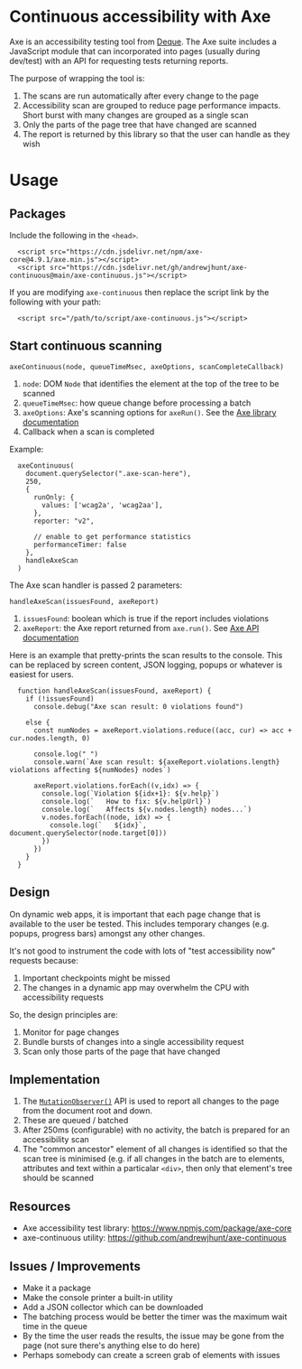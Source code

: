 # Continuous accessibility with Axe

Axe is an accessibility testing tool from [Deque](https://www.deque.com/axe/devtools/). The Axe suite includes a JavaScript module that can incorporated into pages (usually during dev/test) with an API for requesting tests returning reports.

The purpose of wrapping the tool is:

1. The scans are run automatically after every change to the page
2. Accessibility scan are grouped to reduce page performance impacts. Short burst with many changes are grouped as a single scan
3. Only the parts of the page tree that have changed are scanned
4. The report is returned by this library so that the user can handle as they wish


# Usage


## Packages
Include the following in the `<head>`.  

```
  <script src="https://cdn.jsdelivr.net/npm/axe-core@4.9.1/axe.min.js"></script>
  <script src="https://cdn.jsdelivr.net/gh/andrewjhunt/axe-continuous@main/axe-continuous.js"></script>
```

If you are modifying `axe-continuous` then replace the script link by the following with your path:

```
  <script src="/path/to/script/axe-continuous.js"></script>
```


## Start continuous scanning

`axeContinuous(node, queueTimeMsec, axeOptions, scanCompleteCallback)`

1. `node`: DOM `Node` that identifies the element at the top of the tree to be scanned
2. `queueTimeMsec`: how queue change before processing a batch
3. `axeOptions`: Axe's scanning options for `axeRun()`. See the [Axe library documentation](https://github.com/dequelabs/axe-core/blob/develop/doc/API.md#options-parameter)
4. Callback when a scan is completed

Example:

```
  axeContinuous(
    document.querySelector(".axe-scan-here"),
    250,
    {
      runOnly: {
        values: ['wcag2a', 'wcag2aa'],
      },
      reporter: "v2",

      // enable to get performance statistics
      performanceTimer: false
    },
    handleAxeScan
  )
```

The Axe scan handler is passed 2 parameters:

`handleAxeScan(issuesFound, axeReport)`

1. `issuesFound`: boolean which is true if the report includes violations
2. `axeReport`: the Axe report returned from `axe.run()`. See [Axe API documentation](https://github.com/dequelabs/axe-core/blob/develop/doc/API.md#results-object)

Here is an example that pretty-prints the scan results to the console. This can be replaced by screen content, JSON logging, popups or whatever is easiest for users.

```
  function handleAxeScan(issuesFound, axeReport) {
    if (!issuesFound)
      console.debug("Axe scan result: 0 violations found")

    else {
      const numNodes = axeReport.violations.reduce((acc, cur) => acc + cur.nodes.length, 0)

      console.log(" ")
      console.warn(`Axe scan result: ${axeReport.violations.length} violations affecting ${numNodes} nodes`)

      axeReport.violations.forEach((v,idx) => {
        console.log(`Violation ${idx+1}: ${v.help}`)
        console.log(`   How to fix: ${v.helpUrl}`)
        console.log(`   Affects ${v.nodes.length} nodes...`)
        v.nodes.forEach((node, idx) => {
          console.log(`   ${idx}`, document.querySelector(node.target[0])) 
        })
      })
    }
  }
```


## Design 

On dynamic web apps, it is important that each page change that is available to the user be tested. This includes temporary changes (e.g. popups, progress bars) amongst any other changes.

It's not good to instrument the code with lots of "test accessibility now" requests because:

1. Important checkpoints might be missed
2. The changes in a dynamic app may overwhelm the CPU with accessibility requests

So, the design principles are:

1. Monitor for page changes
2. Bundle bursts of changes into a single accessibility request
3. Scan only those parts of the page that have changed

## Implementation

1. The [`MutationObserver()`](https://developer.mozilla.org/en-US/docs/Web/API/MutationObserver) API is used to report all changes to the page from the document root and down.
2. These are queued / batched
3. After 250ms (configurable) with no activity, the batch is prepared for an accessibility scan
4. The "common ancestor" element of all changes is identified so that the scan tree is minimised (e.g. if all changes in the batch are to elements, attributes and text within a particalar `<div>`, then only that element's tree should be scanned

## Resources

* Axe accessibility test library: https://www.npmjs.com/package/axe-core
* axe-continuous utility: https://github.com/andrewjhunt/axe-continuous


## Issues / Improvements

* Make it a package
* Make the console printer a built-in utility
* Add a JSON collector which can be downloaded
* The batching process would be better the timer was the maximum wait time in the queue
* By the time the user reads the results, the issue may be gone from the page (not sure there's anything else to do here)
* Perhaps somebody can create a screen grab of elements with issues
